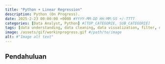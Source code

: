 ```yaml
---
title: "Python + Linear Regression"
description: Python (On Progress).
date: 2025-2-23 00:00:00 +0000 #YYYY-MM-DD HH:MM:SS +/-TTTT
categories: [Data Analyst, Python] #[TOP_CATEGORIE, SUB_CATEGORIE]
tags: [data understanding, data cleaning, data visualization, filter, data modelling] # TAG names should always be lowercase
image: /assets/gif/workinprogress.gif #/path/to/image
alt: #"Image alt text"
---
```


## Pendahuluan
